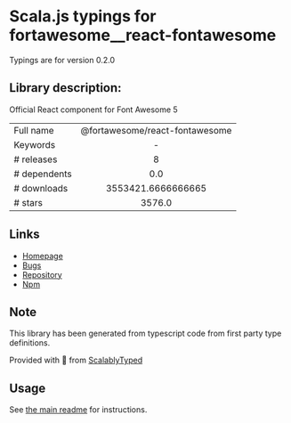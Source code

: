 
# Scala.js typings for fortawesome__react-fontawesome

Typings are for version 0.2.0

## Library description:
Official React component for Font Awesome 5

|                    |                 |
| ------------------ | :-------------: |
| Full name          | @fortawesome/react-fontawesome |
| Keywords           | - |
| # releases         | 8 |
| # dependents       | 0.0 |
| # downloads        | 3553421.6666666665 |
| # stars            | 3576.0 |

## Links
- [Homepage](https://github.com/FortAwesome/react-fontawesome)
- [Bugs](https://github.com/FortAwesome/react-fontawesome/issues)
- [Repository](https://github.com/FortAwesome/react-fontawesome)
- [Npm](https://www.npmjs.com/package/%40fortawesome%2Freact-fontawesome)
    


## Note
This library has been generated from typescript code from first party type definitions.

Provided with :purple_heart: from [ScalablyTyped](https://github.com/oyvindberg/ScalablyTyped)

## Usage
See [the main readme](../../readme.md) for instructions.


